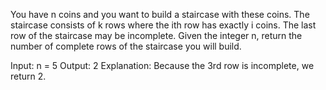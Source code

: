You have n coins and you want to build a staircase with these coins. The staircase consists of k rows where the ith row has exactly i coins. The last row of the staircase may be incomplete.
Given the integer n, return the number of complete rows of the staircase you will build.

Input: n = 5
Output: 2
Explanation: Because the 3rd row is incomplete, we return 2.